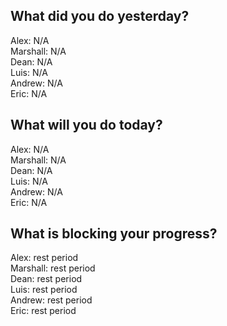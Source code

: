 ## What did you do yesterday?
Alex: N/A<br>
Marshall: N/A<br>
Dean: N/A<br>
Luis: N/A<br>
Andrew: N/A<br>
Eric: N/A<br>
## What will you do today?
Alex: N/A<br>
Marshall: N/A<br>
Dean: N/A<br>
Luis: N/A<br>
Andrew: N/A<br>
Eric: N/A<br>
## What is blocking your progress?
Alex: rest period<br>
Marshall: rest period<br>
Dean: rest period<br>
Luis: rest period<br>
Andrew: rest period<br>
Eric: rest period<br>